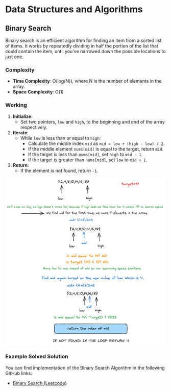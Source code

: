 # Data Structures and Algorithms

## Binary Search

Binary search is an efficient algorithm for finding an item from a sorted list of items. It works by repeatedly dividing in half the portion of the list that could contain the item, until you've narrowed down the possible locations to just one.

### Complexity

- **Time Complexity**: O(log(N)), where N is the number of elements in the array.
- **Space Complexity**: O(1)


### Working

1. **Initialize**:
   - Set two pointers, `low` and `high`, to the beginning and end of the array respectively.
2. **Iterate**:
   - While `low` is less than or equal to `high`:
     - Calculate the middle index `mid` as `mid = low + (high - low) / 2`.
     - If the middle element `nums[mid]` is equal to the target, return `mid`.
     - If the target is less than `nums[mid]`, set `high` to `mid - 1`.
     - If the target is greater than `nums[mid]`, set `low` to `mid + 1`.
3. **Return**:
   - If the element is not found, return `-1`.


![Binary Search](../images/binarysearch.png)

### Example Solved Solution

You can find implementation of the Binary Search Algorithm in the following GitHub links:

- [Binary Search (Leetcode)](https://github.com/airejtashfeen/Leetcode/blob/master/binarysearch.cpp)

